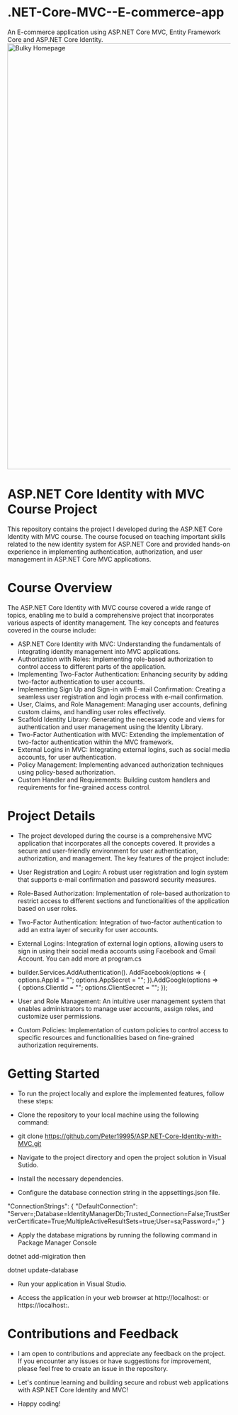 # .NET-Core-MVC--E-commerce-app
An E-commerce application using ASP.NET Core MVC, Entity Framework Core and ASP.NET Core Identity.
<img width="960" alt="Bulky Homepage" src="https://github.com/reggyshicky/.NET-Core-MVC--E-commerce-app/assets/122837010/5bb196da-6082-44b3-9c93-343b01aa8556">


# ASP.NET Core Identity with MVC Course Project
This repository contains the project I developed during the ASP.NET Core Identity with MVC course. The course focused on teaching important skills related to the new identity system for ASP.NET Core and provided hands-on experience in implementing authentication, authorization, and user management in ASP.NET Core MVC applications.

# Course Overview
The ASP.NET Core Identity with MVC course covered a wide range of topics, enabling me to build a comprehensive project that incorporates various aspects of identity management. The key concepts and features covered in the course include:

- ASP.NET Core Identity with MVC: Understanding the fundamentals of integrating identity management into MVC applications.
- Authorization with Roles: Implementing role-based authorization to control access to different parts of the application.
- Implementing Two-Factor Authentication: Enhancing security by adding two-factor authentication to user accounts.
- Implementing Sign Up and Sign-in with E-mail Confirmation: Creating a seamless user registration and login process with e-mail confirmation.
- User, Claims, and Role Management: Managing user accounts, defining custom claims, and handling user roles effectively.
- Scaffold Identity Library: Generating the necessary code and views for authentication and user management using the Identity Library.
- Two-Factor Authentication with MVC: Extending the implementation of two-factor authentication within the MVC framework.
- External Logins in MVC: Integrating external logins, such as social media accounts, for user authentication.
- Policy Management: Implementing advanced authorization techniques using policy-based authorization.
- Custom Handler and Requirements: Building custom handlers and requirements for fine-grained access control.

# Project Details
- The project developed during the course is a comprehensive MVC application that incorporates all the concepts covered. It provides a secure and user-friendly environment for user authentication, authorization, and management. The key features of the project include:

- User Registration and Login: A robust user registration and login system that supports e-mail confirmation and password security measures.

- Role-Based Authorization: Implementation of role-based authorization to restrict access to different sections and functionalities of the application based on user roles.

- Two-Factor Authentication: Integration of two-factor authentication to add an extra layer of security for user accounts.

- External Logins: Integration of external login options, allowing users to sign in using their social media accounts using Facebook and Gmail Account. You can add more at
  program.cs

 - builder.Services.AddAuthentication().
   AddFacebook(options =>
   {
       options.AppId = "<YOUR API KEY>";
       options.AppSecret = "<YOUR SECRET KEY>";
   }).AddGoogle(options =>  
   {
       options.ClientId = "<YOUR API KEY>";
       options.ClientSecret = "<YOUR SECRET KEY>";
   });
- User and Role Management: An intuitive user management system that enables administrators to manage user accounts, assign roles, and customize user permissions.

- Custom Policies: Implementation of custom policies to control access to specific resources and functionalities based on fine-grained authorization requirements.

# Getting Started
- To run the project locally and explore the implemented features, follow these steps:

- Clone the repository to your local machine using the following command:

- git clone https://github.com/Peter19995/ASP.NET-Core-Identity-with-MVC.git
- Navigate to the project directory and open the project solution in Visual Sutido.

- Install the necessary dependencies.

- Configure the database connection string in the appsettings.json file.

"ConnectionStrings": {
    "DefaultConnection": "Server=<Your Server Name>;Database=IdentityManagerDb;Trusted_Connection=False;TrustServerCertificate=True;MultipleActiveResultSets=true;User=sa;Password=<Your Password>;"
}
- Apply the database migrations by running the following command in Package Manager Console

dotnet add-migiration <YourMigrationName>
then

dotnet update-database
- Run your application in Visual Studio.

- Access the application in your web browser at http://localhost:<portnumber> or https://localhost:<portnumber>.

# Contributions and Feedback
- I am open to contributions and appreciate any feedback on the project. If you encounter any issues or have suggestions for improvement, please feel free to create an issue in the repository.

- Let's continue learning and building secure and robust web applications with ASP.NET Core Identity and MVC!

- Happy coding!
